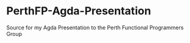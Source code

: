 PerthFP-Agda-Presentation
=========================

Source for my Agda Presentation to the Perth Functional Programmers Group